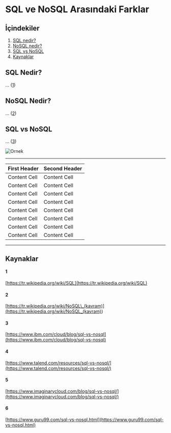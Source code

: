 # SQL ve NoSQL Arasındaki Farklar

## İçindekiler

1. [SQL nedir?](#SQL-nedir)
2. [NoSQL nedir?](#NoSQL-nedir)
3. [SQL vs NoSQL](#typescript-vs-javascript)
4. [Kaynaklar](#kaynaklar)

## SQL Nedir?

...
([1](#1))

## NoSQL Nedir?

...
([2](#2))

## SQL vs NoSQL

...
([3](#3))

![Ornek](./images/Ornek.png)

---

| First Header | Second Header |
| ------------ | ------------- |
| Content Cell | Content Cell  |
| Content Cell | Content Cell  |
| Content Cell | Content Cell  |
| Content Cell | Content Cell  |
| Content Cell | Content Cell  |
| Content Cell | Content Cell  |
| Content Cell | Content Cell  |
| Content Cell | Content Cell  |

---

## Kaynaklar

#### 1

[https://tr.wikipedia.org/wiki/SQL](https://tr.wikipedia.org/wiki/SQL)

#### 2

[https://tr.wikipedia.org/wiki/NoSQL\_(kavram)](<https://tr.wikipedia.org/wiki/NoSQL_(kavram)>)

#### 3

[https://www.ibm.com/cloud/blog/sql-vs-nosql](https://www.ibm.com/cloud/blog/sql-vs-nosql)

#### 4

[https://www.talend.com/resources/sql-vs-nosql/](https://www.talend.com/resources/sql-vs-nosql/)

#### 5

[https://www.imaginarycloud.com/blog/sql-vs-nosql/](https://www.imaginarycloud.com/blog/sql-vs-nosql/)

#### 6

[https://www.guru99.com/sql-vs-nosql.html](https://www.guru99.com/sql-vs-nosql.html)
